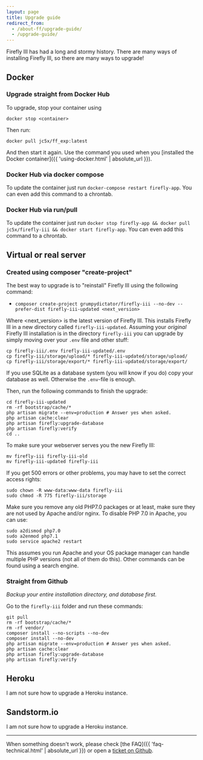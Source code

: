 ```yaml
---
layout: page
title: Upgrade guide
redirect_from:
  - /about-ff/upgrade-guide/
  - /upgrade-guide/
---
```


Firefly III has had a long and stormy history. There are many ways of installing Firefly III, so there are many ways to upgrade!

## Docker
### Upgrade straight from Docker Hub
To upgrade, stop your container using 

```
docker stop <container>
```

Then run:

```
docker pull jc5x/ff_exp:latest
```

And then start it again. Use the command you used when you [installed the Docker container]({{ 'using-docker.html' | absolute_url }}).

### Docker Hub via docker compose
To update the container just run `docker-compose restart firefly-app`. You can even add this command to a chrontab.
### Docker Hub via run/pull
To update the container just run `docker stop firefly-app && docker pull jc5x/firefly-iii && docker start firefly-app`. You can even add this command to a chrontab.

## Virtual or real server
### Created using composer "create-project"
The best way to upgrade is to "reinstall" Firefly III using the following command:

* `composer create-project grumpydictator/firefly-iii --no-dev --prefer-dist firefly-iii-updated <next_version>`

Where <next_version> is the latest version of Firefly III. This installs Firefly III in a new directory called `firefly-iii-updated`. Assuming your _original_ Firefly III installation is in the directory `firefly-iii` you can upgrade by simply moving over your `.env` file and other stuff:

```
cp firefly-iii/.env firefly-iii-updated/.env
cp firefly-iii/storage/upload/* firefly-iii-updated/storage/upload/
cp firefly-iii/storage/export/* firefly-iii-updated/storage/export/
```

If you use SQLite as a database system (you will know if you do) copy your database as well. Otherwise the `.env`-file is enough.

Then, run the following commands to finish the upgrade:

```
cd firefly-iii-updated
rm -rf bootstrap/cache/*
php artisan migrate --env=production # Answer yes when asked.
php artisan cache:clear
php artisan firefly:upgrade-database
php artisan firefly:verify
cd ..
```

To make sure your webserver serves you the new Firefly III:

```
mv firefly-iii firefly-iii-old
mv firefly-iii-updated firefly-iii
```

If you get 500 errors or other problems, you may have to set the correct access rights:

```
sudo chown -R www-data:www-data firefly-iii
sudo chmod -R 775 firefly-iii/storage
```

Make sure you remove any old PHP7.0 packages or at least, make sure they are not used by Apache and/or nginx. To disable PHP 7.0 in Apache, you can use:

```
sudo a2dismod php7.0
sudo a2enmod php7.1
sudo service apache2 restart
```

This assumes you run Apache and your OS package manager can handle multiple PHP versions (not all of them do this). Other commands can be found using a search engine.

### Straight from Github
_Backup your entire installation directory, and database first._

Go to the `firefly-iii` folder and run these commands:

```
git pull
rm -rf bootstrap/cache/*
rm -rf vendor/
composer install --no-scripts --no-dev
composer install --no-dev
php artisan migrate --env=production # Answer yes when asked.
php artisan cache:clear
php artisan firefly:upgrade-database
php artisan firefly:verify
```


## Heroku
I am not sure how to upgrade a Heroku instance. 

## Sandstorm.io
I am not sure how to upgrade a Heroku instance. 


<hr>

When something doesn't work, please check [the FAQ]({{ 'faq-technical.html' | absolute_url }}) or open a [ticket on Github](https://github.com/firefly-iii/firefly-iii/issues).
